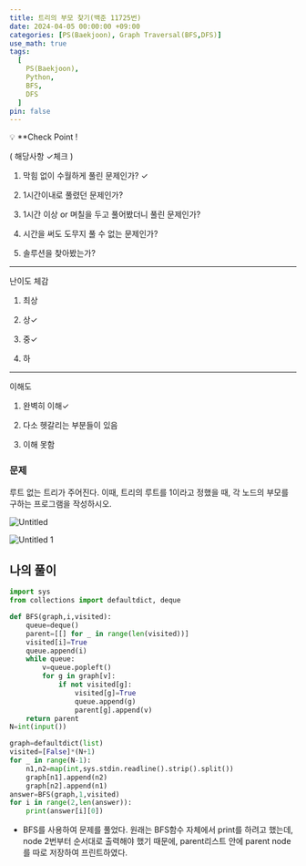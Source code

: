 ```yaml
---
title: 트리의 부모 찾기(백준 11725번)
date: 2024-04-05 00:00:00 +09:00
categories: [PS(Baekjoon), Graph Traversal(BFS,DFS)]
use_math: true
tags:
  [
    PS(Baekjoon),
    Python,
    BFS,
    DFS
  ]
pin: false
---
```


💡 **Check Point !

( 해당사항 ✓체크 )

1. 막힘 없이 수월하게 풀린 문제인가? ✓

2. 1시간이내로 풀렸던 문제인가?

3. 1시간 이상 or 며칠을 두고 풀어봤더니 풀린 문제인가?

4. 시간을 써도 도무지 풀 수 없는 문제인가?

5. 솔루션을 찾아봤는가?

---

난이도 체감

1. 최상

2. 상✓

3. 중✓

4. 하

---

이해도

1. 완벽히 이해✓

2. 다소 헷갈리는 부분들이 있음

3. 이해 못함

### 문제

루트 없는 트리가 주어진다. 이때, 트리의 루트를 1이라고 정했을 때, 각 노드의 부모를 구하는 프로그램을 작성하시오.

![Untitled](https://github.com/gihuni99/gihuni99.github.io/assets/90080065/76cc3171-727b-4bb0-9e04-ece9f6c299e7)

![Untitled 1](https://github.com/gihuni99/gihuni99.github.io/assets/90080065/8c00f436-69ad-4e16-9a2e-92b313c5c6f3)

## 나의 풀이

```python
import sys
from collections import defaultdict, deque

def BFS(graph,i,visited):
    queue=deque()
    parent=[[] for _ in range(len(visited))]
    visited[i]=True
    queue.append(i)
    while queue:
        v=queue.popleft()
        for g in graph[v]:
            if not visited[g]:
                visited[g]=True
                queue.append(g)
                parent[g].append(v)
    return parent
N=int(input())

graph=defaultdict(list)
visited=[False]*(N+1)
for _ in range(N-1):
    n1,n2=map(int,sys.stdin.readline().strip().split())
    graph[n1].append(n2)
    graph[n2].append(n1)
answer=BFS(graph,1,visited)
for i in range(2,len(answer)):
    print(answer[i][0])
```

- BFS를 사용하여 문제를 풀었다. 원래는 BFS함수 자체에서 print를 하려고 했는데, node 2번부터 순서대로 출력해야 했기 때문에, parent리스트 안에 parent node를 따로 저장하여 프린트하였다.